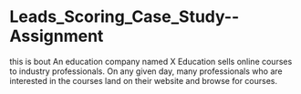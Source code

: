 # Leads_Scoring_Case_Study--Assignment
this is bout  An education company named X Education sells online courses to industry professionals. On any given day, many professionals who are interested in the courses land on their website and browse for courses. 
